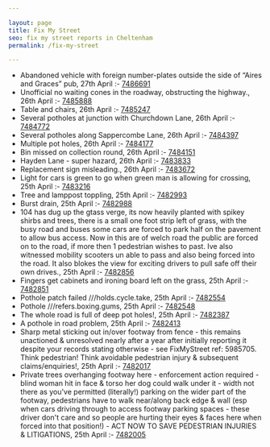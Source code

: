 ```yaml
---

layout: page
title: Fix My Street
seo: fix my street reports in Cheltenham
permalink: /fix-my-street

---
```


<!-- fix_marker starts -->

- Abandoned vehicle with foreign number-plates outside the side of “Aires and Graces” pub, 27th April :- [7486691](https://www.fixmystreet.com/report/7486691)
- Unofficial no waiting cones in the roadway, obstructing the highway., 26th April :- [7485888](https://www.fixmystreet.com/report/7485888)
- Table and chairs, 26th April :- [7485247](https://www.fixmystreet.com/report/7485247)
- Several potholes at junction with Churchdown Lane, 26th April :- [7484772](https://www.fixmystreet.com/report/7484772)
- Several potholes along Sappercombe Lane, 26th April :- [7484397](https://www.fixmystreet.com/report/7484397)
- Multiple pot holes, 26th April :- [7484177](https://www.fixmystreet.com/report/7484177)
- Bin missed on collection round, 26th April :- [7484151](https://www.fixmystreet.com/report/7484151)
- Hayden Lane - super hazard, 26th April :- [7483833](https://www.fixmystreet.com/report/7483833)
- Replacement sign misleading., 26th April :- [7483672](https://www.fixmystreet.com/report/7483672)
- Light for cars is green to go when green man is allowing for crossing, 25th April :- [7483216](https://www.fixmystreet.com/report/7483216)
- Tree and lamppost toppling, 25th April :- [7482993](https://www.fixmystreet.com/report/7482993)
- Burst drain, 25th April :- [7482988](https://www.fixmystreet.com/report/7482988)
- 104 has dug up the gtass verge, its now heavily planted with spikey shirbs and trees, there is a small one foot strip left of grass, with the busy road and buses some cars are forced to park half on the pavement to allow bus access. Now in this are of welch road the public are forced on to the road, if more then 1 pedestrian wishes to past. Ive also witnessed mobility scooters un able to pass and also being forced into the road. It also blokes the view for exciting drivers to pull safe off their own drives., 25th April :- [7482856](https://www.fixmystreet.com/report/7482856)
- Fingers get cabinets and ironing board left on the grass, 25th April :- [7482851](https://www.fixmystreet.com/report/7482851)
- Pothole patch failed ///holds.cycle.take, 25th April :- [7482554](https://www.fixmystreet.com/report/7482554)
- Pothole ///refers.boxing.gums, 25th April :- [7482548](https://www.fixmystreet.com/report/7482548)
- The whole road is full of deep pot holes!, 25th April :- [7482387](https://www.fixmystreet.com/report/7482387)
- A pothole in road problem, 25th April :- [7482413](https://www.fixmystreet.com/report/7482413)
- Sharp metal sticking out in/over footway from fence - this remains unactioned & unresolved nearly after a year after initially reporting it despite your records stating otherwise - see FixMyStreet ref: 5985705. Think pedestrian! Think avoidable pedestrian injury & subsequent claims/enquiries!, 25th April :- [7482017](https://www.fixmystreet.com/report/7482017)
- Private trees overhanging footway here - enforcement action required - blind woman hit in face & torso her dog could walk under it - width not there as you've permitted (literally!) parking on the wider part of the footway, pedestrians have to walk near/along back edge & wall (esp when cars driving through to access footway parking spaces - these driver don't care and so people are hurting their eyes & faces here when forced into that position!) - ACT NOW TO SAVE PEDESTRIAN INJURIES & LITIGATIONS, 25th April :- [7482005](https://www.fixmystreet.com/report/7482005)

<!-- fix_marker ends -->